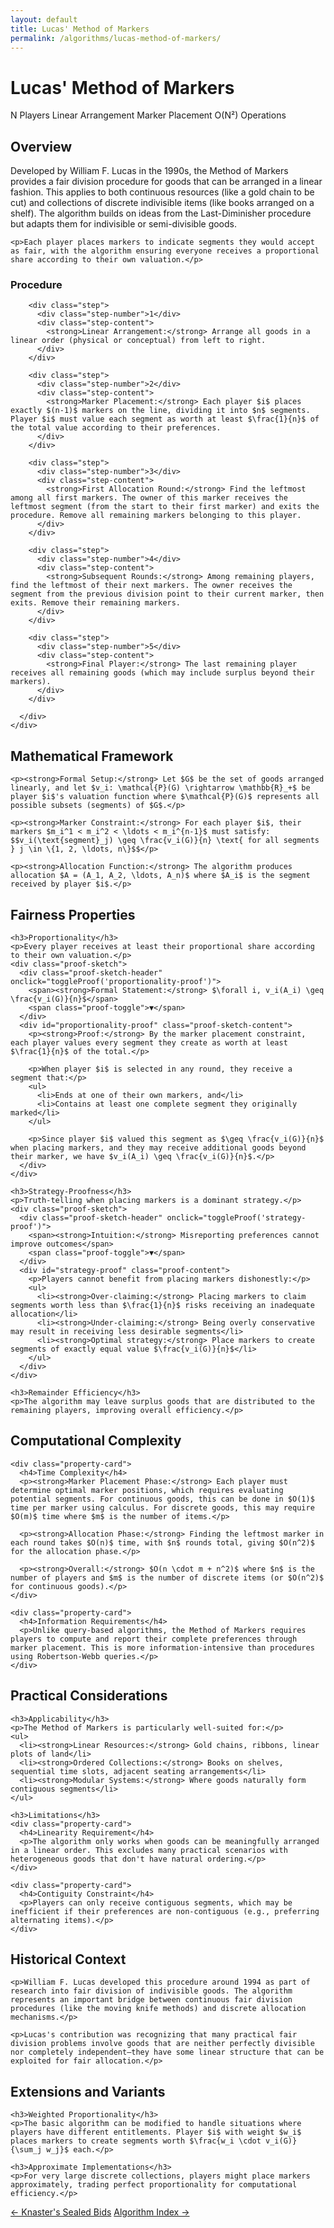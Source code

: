 ```yaml
---
layout: default
title: Lucas' Method of Markers
permalink: /algorithms/lucas-method-of-markers/
---
```


<div class="algorithm-page">

  <!-- Algorithm Header Card -->
  <div class="algorithm-header-card">
    <div class="algorithm-header-content">
      <h1 class="algorithm-title">Lucas' Method of Markers</h1>
      <div class="algorithm-meta">
        <span class="meta-badge players-badge">N Players</span>
        <span class="meta-badge type-badge">Linear Arrangement</span>
        <span class="meta-badge mechanism-badge">Marker Placement</span>
        <span class="meta-badge complexity-badge">O(N²) Operations</span>
      </div>
    </div>
  </div>

  <!-- Overview -->
  <section class="content-block">
    <h2>Overview</h2>
    <p>Developed by William F. Lucas in the 1990s, the Method of Markers provides a fair division procedure for goods that can be arranged in a linear fashion. This applies to both continuous resources (like a gold chain to be cut) and collections of discrete indivisible items (like books arranged on a shelf). The algorithm builds on ideas from the Last-Diminisher procedure but adapts them for indivisible or semi-divisible goods.</p>

    <p>Each player places markers to indicate segments they would accept as fair, with the algorithm ensuring everyone receives a proportional share according to their own valuation.</p>
  </section>

  <!-- Algorithm Steps -->
  <section class="content-block">
    <div class="procedure-steps">
      <h3>Procedure</h3>
      <div class="step-list">

        <div class="step">
          <div class="step-number">1</div>
          <div class="step-content">
            <strong>Linear Arrangement:</strong> Arrange all goods in a linear order (physical or conceptual) from left to right.
          </div>
        </div>

        <div class="step">
          <div class="step-number">2</div>
          <div class="step-content">
            <strong>Marker Placement:</strong> Each player $i$ places exactly $(n-1)$ markers on the line, dividing it into $n$ segments. Player $i$ must value each segment as worth at least $\frac{1}{n}$ of the total value according to their preferences.
          </div>
        </div>

        <div class="step">
          <div class="step-number">3</div>
          <div class="step-content">
            <strong>First Allocation Round:</strong> Find the leftmost among all first markers. The owner of this marker receives the leftmost segment (from the start to their first marker) and exits the procedure. Remove all remaining markers belonging to this player.
          </div>
        </div>

        <div class="step">
          <div class="step-number">4</div>
          <div class="step-content">
            <strong>Subsequent Rounds:</strong> Among remaining players, find the leftmost of their next markers. The owner receives the segment from the previous division point to their current marker, then exits. Remove their remaining markers.
          </div>
        </div>

        <div class="step">
          <div class="step-number">5</div>
          <div class="step-content">
            <strong>Final Player:</strong> The last remaining player receives all remaining goods (which may include surplus beyond their markers).
          </div>
        </div>

      </div>
    </div>
  </section>

  <!-- Mathematical Framework -->
  <section class="content-block">
    <h2>Mathematical Framework</h2>

    <p><strong>Formal Setup:</strong> Let $G$ be the set of goods arranged linearly, and let $v_i: \mathcal{P}(G) \rightarrow \mathbb{R}_+$ be player $i$'s valuation function where $\mathcal{P}(G)$ represents all possible subsets (segments) of $G$.</p>

    <p><strong>Marker Constraint:</strong> For each player $i$, their markers $m_i^1 < m_i^2 < \ldots < m_i^{n-1}$ must satisfy:
    $$v_i(\text{segment}_j) \geq \frac{v_i(G)}{n} \text{ for all segments } j \in \{1, 2, \ldots, n\}$$</p>

    <p><strong>Allocation Function:</strong> The algorithm produces allocation $A = (A_1, A_2, \ldots, A_n)$ where $A_i$ is the segment received by player $i$.</p>
  </section>

  <!-- Fairness Properties -->
  <section class="content-block">
    <h2>Fairness Properties</h2>

    <h3>Proportionality</h3>
    <p>Every player receives at least their proportional share according to their own valuation.</p>
    <div class="proof-sketch">
      <div class="proof-sketch-header" onclick="toggleProof('proportionality-proof')">
        <span><strong>Formal Statement:</strong> $\forall i, v_i(A_i) \geq \frac{v_i(G)}{n}$</span>
        <span class="proof-toggle">▼</span>
      </div>
      <div id="proportionality-proof" class="proof-sketch-content">
        <p><strong>Proof:</strong> By the marker placement constraint, each player values every segment they create as worth at least $\frac{1}{n}$ of the total.</p>
        
        <p>When player $i$ is selected in any round, they receive a segment that:</p>
        <ul>
          <li>Ends at one of their own markers, and</li>
          <li>Contains at least one complete segment they originally marked</li>
        </ul>
        
        <p>Since player $i$ valued this segment as $\geq \frac{v_i(G)}{n}$ when placing markers, and they may receive additional goods beyond their marker, we have $v_i(A_i) \geq \frac{v_i(G)}{n}$.</p>
      </div>
    </div>

    <h3>Strategy-Proofness</h3>
    <p>Truth-telling when placing markers is a dominant strategy.</p>
    <div class="proof-sketch">
      <div class="proof-sketch-header" onclick="toggleProof('strategy-proof')">
        <span><strong>Intuition:</strong> Misreporting preferences cannot improve outcomes</span>
        <span class="proof-toggle">▼</span>
      </div>
      <div id="strategy-proof" class="proof-content">
        <p>Players cannot benefit from placing markers dishonestly:</p>
        <ul>
          <li><strong>Over-claiming:</strong> Placing markers to claim segments worth less than $\frac{1}{n}$ risks receiving an inadequate allocation</li>
          <li><strong>Under-claiming:</strong> Being overly conservative may result in receiving less desirable segments</li>
          <li><strong>Optimal strategy:</strong> Place markers to create segments of exactly equal value $\frac{v_i(G)}{n}$</li>
        </ul>
      </div>
    </div>

    <h3>Remainder Efficiency</h3>
    <p>The algorithm may leave surplus goods that are distributed to the remaining players, improving overall efficiency.</p>
  </section>

  <!-- Computational Complexity -->
  <section class="content-block">
    <h2>Computational Complexity</h2>

    <div class="property-card">
      <h4>Time Complexity</h4>
      <p><strong>Marker Placement Phase:</strong> Each player must determine optimal marker positions, which requires evaluating potential segments. For continuous goods, this can be done in $O(1)$ time per marker using calculus. For discrete goods, this may require $O(m)$ time where $m$ is the number of items.</p>
      
      <p><strong>Allocation Phase:</strong> Finding the leftmost marker in each round takes $O(n)$ time, with $n$ rounds total, giving $O(n^2)$ for the allocation phase.</p>
      
      <p><strong>Overall:</strong> $O(n \cdot m + n^2)$ where $n$ is the number of players and $m$ is the number of discrete items (or $O(n^2)$ for continuous goods).</p>
    </div>

    <div class="property-card">
      <h4>Information Requirements</h4>
      <p>Unlike query-based algorithms, the Method of Markers requires players to compute and report their complete preferences through marker placement. This is more information-intensive than procedures using Robertson-Webb queries.</p>
    </div>
  </section>

  <!-- Practical Considerations -->
  <section class="content-block">
    <h2>Practical Considerations</h2>

    <h3>Applicability</h3>
    <p>The Method of Markers is particularly well-suited for:</p>
    <ul>
      <li><strong>Linear Resources:</strong> Gold chains, ribbons, linear plots of land</li>
      <li><strong>Ordered Collections:</strong> Books on shelves, sequential time slots, adjacent seating arrangements</li>
      <li><strong>Modular Systems:</strong> Where goods naturally form contiguous segments</li>
    </ul>

    <h3>Limitations</h3>
    <div class="property-card">
      <h4>Linearity Requirement</h4>
      <p>The algorithm only works when goods can be meaningfully arranged in a linear order. This excludes many practical scenarios with heterogeneous goods that don't have natural ordering.</p>
    </div>

    <div class="property-card">
      <h4>Contiguity Constraint</h4>
      <p>Players can only receive contiguous segments, which may be inefficient if their preferences are non-contiguous (e.g., preferring alternating items).</p>
    </div>
  </section>

  <!-- Historical Context -->
  <section class="content-block">
    <h2>Historical Context</h2>

    <p>William F. Lucas developed this procedure around 1994 as part of research into fair division of indivisible goods. The algorithm represents an important bridge between continuous fair division procedures (like the moving knife methods) and discrete allocation mechanisms.</p>

    <p>Lucas's contribution was recognizing that many practical fair division problems involve goods that are neither perfectly divisible nor completely independent—they have some linear structure that can be exploited for fair allocation.</p>
  </section>

  <!-- Extensions and Variants -->
  <section class="content-block">
    <h2>Extensions and Variants</h2>

    <h3>Weighted Proportionality</h3>
    <p>The basic algorithm can be modified to handle situations where players have different entitlements. Player $i$ with weight $w_i$ places markers to create segments worth $\frac{w_i \cdot v_i(G)}{\sum_j w_j}$ each.</p>

    <h3>Approximate Implementations</h3>
    <p>For very large discrete collections, players might place markers approximately, trading perfect proportionality for computational efficiency.</p>
  </section>

  <!-- Navigation -->
  <footer class="algorithm-navigation">
    <a href="{{ '/algorithms/knaster-sealed-bids/' | relative_url }}" class="nav-button secondary">← Knaster's Sealed Bids</a>
    <a href="{{ '/algorithms/' | relative_url }}" class="nav-button primary">Algorithm Index →</a>
  </footer>

</div>

